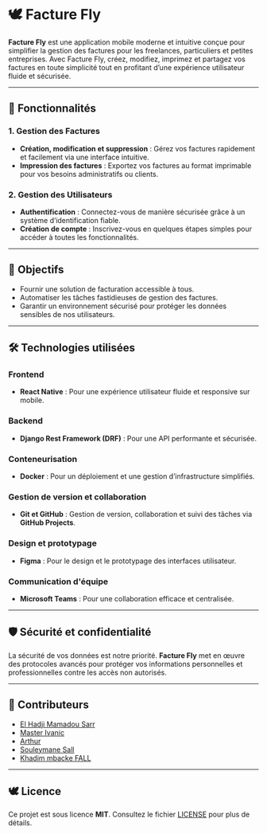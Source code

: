 # 🕊️ Facture Fly

**Facture Fly** est une application mobile moderne et intuitive conçue pour simplifier la gestion des factures pour les freelances, particuliers et petites entreprises. Avec Facture Fly, créez, modifiez, imprimez et partagez vos factures en toute simplicité tout en profitant d’une expérience utilisateur fluide et sécurisée.

---

## 🚀 Fonctionnalités

### **1. Gestion des Factures**

- **Création, modification et suppression** : Gérez vos factures rapidement et facilement via une interface intuitive.
- **Impression des factures** : Exportez vos factures au format imprimable pour vos besoins administratifs ou clients.

### **2. Gestion des Utilisateurs**

- **Authentification** : Connectez-vous de manière sécurisée grâce à un système d’identification fiable.
- **Création de compte** : Inscrivez-vous en quelques étapes simples pour accéder à toutes les fonctionnalités.

---

## 🎯 Objectifs

- Fournir une solution de facturation accessible à tous.
- Automatiser les tâches fastidieuses de gestion des factures.
- Garantir un environnement sécurisé pour protéger les données sensibles de nos utilisateurs.

---

## 🛠️ Technologies utilisées

### **Frontend**

- **React Native** : Pour une expérience utilisateur fluide et responsive sur mobile.

### **Backend**

- **Django Rest Framework (DRF)** : Pour une API performante et sécurisée.

### **Conteneurisation**

- **Docker** : Pour un déploiement et une gestion d’infrastructure simplifiés.

### **Gestion de version et collaboration**

- **Git et GitHub** : Gestion de version, collaboration et suivi des tâches via **GitHub Projects**.

### **Design et prototypage**

- **Figma** : Pour le design et le prototypage des interfaces utilisateur.

### **Communication d'équipe**

- **Microsoft Teams** : Pour une collaboration efficace et centralisée.

---

## 🛡️ Sécurité et confidentialité

La sécurité de vos données est notre priorité. **Facture Fly** met en œuvre des protocoles avancés pour protéger vos informations personnelles et professionnelles contre les accès non autorisés.

---

## 👥 Contributeurs

- [El Hadji Mamadou Sarr](https://github.com/el-hadji-mamadou-sarr)
- [Master Ivanic](https://github.com/masterivanic)
- [Arthur](https://github.com/arthur277)
- [Souleymane Sall](https://github.com/PvpaSall)
- [Khadim mbacke FALL]([https://github.com/PvpaSall](https://github.com/BAMBA-FALL))

---

## 🕊️ Licence

Ce projet est sous licence **MIT**. Consultez le fichier [LICENSE](./LICENSE) pour plus de détails.

